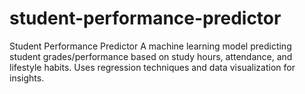 # student-performance-predictor
Student Performance Predictor  A machine learning model predicting student  grades/performance based on study hours, attendance, and  lifestyle habits.  Uses regression techniques and data visualization for insights. 
